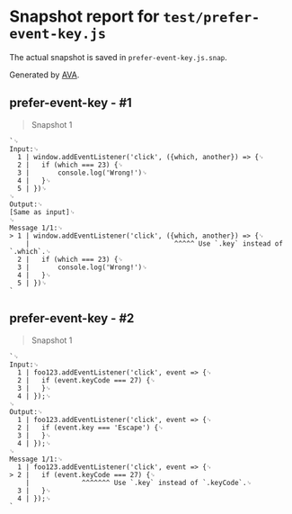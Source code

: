 # Snapshot report for `test/prefer-event-key.js`

The actual snapshot is saved in `prefer-event-key.js.snap`.

Generated by [AVA](https://avajs.dev).

## prefer-event-key - #1

> Snapshot 1

    `␊
    Input:␊
      1 | window.addEventListener('click', ({which, another}) => {␊
      2 | 	if (which === 23) {␊
      3 | 		console.log('Wrong!')␊
      4 | 	}␊
      5 | })␊
    ␊
    Output:␊
    [Same as input]␊
    ␊
    Message 1/1:␊
    > 1 | window.addEventListener('click', ({which, another}) => {␊
        |                                    ^^^^^ Use `.key` instead of `.which`.␊
      2 | 	if (which === 23) {␊
      3 | 		console.log('Wrong!')␊
      4 | 	}␊
      5 | })␊
    `

## prefer-event-key - #2

> Snapshot 1

    `␊
    Input:␊
      1 | foo123.addEventListener('click', event => {␊
      2 | 	if (event.keyCode === 27) {␊
      3 | 	}␊
      4 | });␊
    ␊
    Output:␊
      1 | foo123.addEventListener('click', event => {␊
      2 | 	if (event.key === 'Escape') {␊
      3 | 	}␊
      4 | });␊
    ␊
    Message 1/1:␊
      1 | foo123.addEventListener('click', event => {␊
    > 2 | 	if (event.keyCode === 27) {␊
        | 	          ^^^^^^^ Use `.key` instead of `.keyCode`.␊
      3 | 	}␊
      4 | });␊
    `
